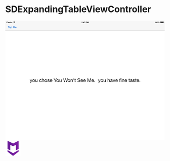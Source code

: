 SDExpandingTableViewController
==============================
![alt text](https://raw.githubusercontent.com/rcancro/SDExpandingTableViewController/master/tableexample.gif "amazing gif demo")
![alt text](https://github.com/adam-p/markdown-here/raw/master/src/common/images/icon48.png "Logo Title Text 1")
